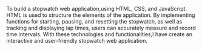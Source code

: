 To build a stopwatch web application,using HTML, CSS, and JavaScript.
HTML is used to structure the elements of the application. By implementing functions for starting, pausing, and resetting the stopwatch, as well as tracking and displaying lap times, users can accurately measure and record time intervals. 
With these technologies and functionalities,I have create an interactive and user-friendly stopwatch web application.






